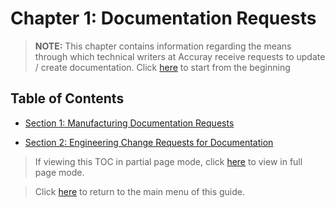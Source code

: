 # Chapter 1: Documentation Requests

> **NOTE:** This chapter contains information regarding the means through which technical writers at Accuray receive requests to update / create documentation. Click [here](https://github.com/taddieken95/Accuray_Tech_Comm_Guide/blob/master/Chapter%201:%20Doc%20Requests/Section%201:%20Manufacturing%20Doc%20Requests.md) to start from the beginning

## Table of Contents

* [Section 1: Manufacturing Documentation Requests](https://github.com/taddieken95/Accuray_Tech_Comm_Guide/blob/master/Chapter%201:%20Doc%20Requests/Section%201:%20Manufacturing%20Doc%20Requests.md)

* [Section 2: Engineering Change Requests for Documentation](https://github.com/taddieken95/Accuray_Tech_Comm_Guide/blob/master/Chapter%201:%20Doc%20Requests/Section%202:%20ECRs.md)

> If viewing this TOC in partial page mode, click [here](https://github.com/taddieken95/Accuray_Tech_Comm_Guide/blob/master/Chapter%201:%20Doc%20Requests/READme.md) to view in full page mode.

> Click [here](https://github.com/taddieken95/Accuray_Tech_Comm_Guide/blob/master/README.md) to return to the main menu of this guide.
